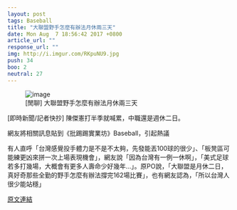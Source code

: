 ```yaml
---
layout: post
tags: Baseball
title: "大聯盟野手怎麼有辦法月休兩三天"
date: Mon Aug  7 18:56:42 2017 +0800
article_url: ""
response_url: ""
img: http://i.imgur.com/RKpuNU9.jpg
push: 34
boo: 2
neutral: 27
---
```


<figure>
<img src="http://i.imgur.com/RKpuNU9.jpg" alt="image">
<figcaption>
[閒聊] 大聯盟野手怎麼有辦法月休兩三天
</figcaption>
</figure>



[即時新聞/記者快抄] 陳傑憲打半季就喊累，中職還是週休二日。

網友將相關訊息貼到《批踢踢實業坊》Baseball，引起熱議

有人直呼「台灣感覺投手體力是不是不太夠，先發能丟100球的很少」、「板凳區可能練更凶來拼一次上場表現機會」，網友說「因為台灣有一例一休啊」，「美式足球若多打幾場，大概會有更多人壽命少好幾年...」。原PO說，「大聯盟是月休二日，真好奇那些全勤的野手怎麼有辦法撐完162場比賽」，也有網友認為，「所以台灣人很少能站穩」

<a href = "https://www.ptt.cc/bbs/Baseball/M.1502103405.A.294.html">原文連結</a>

